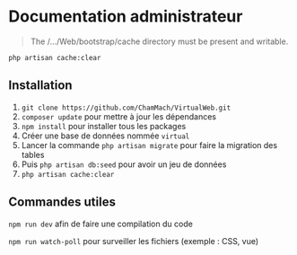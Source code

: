 Documentation administrateur
================

> The /.../Web/bootstrap/cache directory must be present and writable.

    php artisan cache:clear
    
Installation
-------------

1. `git clone https://github.com/ChamMach/VirtualWeb.git`
2. `composer update` pour mettre à jour les dépendances
3. `npm install` pour installer tous les packages
4. Créer une base de données nommée `virtual`
5. Lancer la commande `php artisan migrate` pour faire la migration des tables
6. Puis `php artisan db:seed` pour avoir un jeu de données
7. `php artisan cache:clear`


Commandes utiles
----------------
`npm run dev` afin de faire une compilation du code

`npm run watch-poll` pour surveiller les fichiers (exemple : CSS, vue)